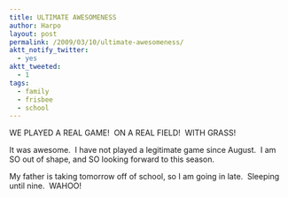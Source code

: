 ```yaml
---
title: ULTIMATE AWESOMENESS
author: Harpo
layout: post
permalink: /2009/03/10/ultimate-awesomeness/
aktt_notify_twitter:
  - yes
aktt_tweeted:
  - 1
tags:
  - family
  - frisbee
  - school
---
```

WE PLAYED A REAL GAME!  ON A REAL FIELD!  WITH GRASS!

It was awesome.  I have not played a legitimate game since August.  I am SO out of shape, and SO looking forward to this season.

My father is taking tomorrow off of school, so I am going in late.  Sleeping until nine.  WAHOO!